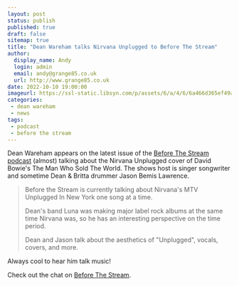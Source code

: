 ```yaml
---
layout: post
status: publish
published: true
draft: false
sitemap: true
title: "Dean Wareham talks Nirvana Unplugged to Before The Stream"
author: 
  display_name: Andy
  login: admin
  email: andy@grange85.co.uk
  url: http://www.grange85.co.uk
date: 2022-10-10 19:00:00
imageurl: https://ssl-static.libsyn.com/p/assets/6/a/4/6/6a466d365ef49a02/BeforeTheStream_Logo_1400x1400.jpg
categories:
 - dean wareham
 - news
tags:
 - podcast
 - before the stream
---
```

Dean Wareham appears on the latest issue of the [Before The Stream podcast](https://beforethestream.libsyn.com/nirvana-unplugged-the-man-who-sold-the-world-with-dean-wareham) (almost) talking about the Nirvana Unplugged cover of David Bowie's The Man Who Sold The World. The shows host is singer songwriter and sometime Dean & Britta drummer Jason Bemis Lawrence.

> Before the Stream is currently talking about Nirvana's MTV Unplugged In New York one song at a time.
> 
> Dean's band Luna was making major label rock albums at the same time Nirvana was, so he has an interesting perspective on the time period. 
> 
> Dean and Jason talk about the aesthetics of "Unplugged", vocals, covers, and more. 

Always cool to hear him talk music!

Check out the chat on [Before The Stream](https://beforethestream.libsyn.com/nirvana-unplugged-the-man-who-sold-the-world-with-dean-wareham).

